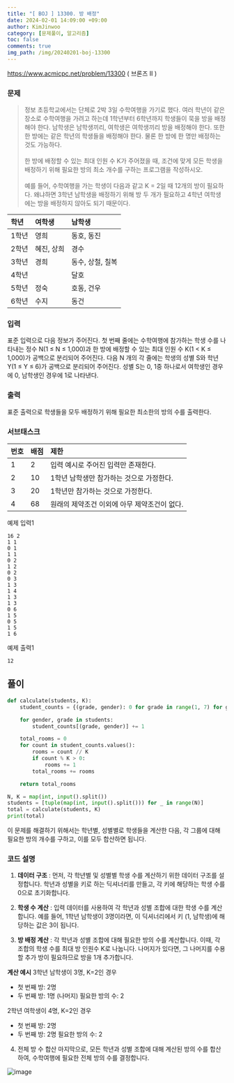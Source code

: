```yaml
---
title: "[ BOJ ] 13300. 방 배정"
date: 2024-02-01 14:09:00 +09:00
author: KimJinwoo
category: [문제풀이, 알고리즘]
toc: false
comments: true
img_path: /img/20240201-boj-13300
---
```


<https://www.acmicpc.net/problem/13300> ( 브론즈 II )

### 문제
> 정보 초등학교에서는 단체로 2박 3일 수학여행을 가기로 했다. 여러 학년이 같은 장소로 수학여행을 가려고 하는데 1학년부터 6학년까지 학생들이 묵을 방을 배정해야 한다. 남학생은 남학생끼리, 여학생은 여학생끼리 방을 배정해야 한다. 또한 한 방에는 같은 학년의 학생들을 배정해야 한다. 물론 한 방에 한 명만 배정하는 것도 가능하다.<br><br>
한 방에 배정할 수 있는 최대 인원 수 K가 주어졌을 때, 조건에 맞게 모든 학생을 배정하기 위해 필요한 방의 최소 개수를 구하는 프로그램을 작성하시오.<br><br>
예를 들어, 수학여행을 가는 학생이 다음과 같고 K = 2일 때 12개의 방이 필요하다. 왜냐하면 3학년 남학생을 배정하기 위해 방 두 개가 필요하고 4학년 여학생에는 방을 배정하지 않아도 되기 때문이다.

|학년 |여학생 |	남학생|
|:-----------------------------|:-----------------|:--------|
|1학년|	영희 |	동호, 동진|
|2학년|	혜진, 상희 |	경수|
|3학년|	경희	|동수, 상철, 칠복|
|4학년|	 	|달호|
|5학년|	정숙 |	호동, 건우|
|6학년|	수지 |	동건|

### 입력
표준 입력으로 다음 정보가 주어진다. 첫 번째 줄에는 수학여행에 참가하는 학생 수를 나타내는 정수 N(1 ≤ N ≤ 1,000)과 한 방에 배정할 수 있는 최대 인원 수 K(1 < K ≤ 1,000)가 공백으로 분리되어 주어진다. 다음 N 개의 각 줄에는 학생의 성별 S와 학년 Y(1 ≤ Y ≤ 6)가 공백으로 분리되어 주어진다. 성별 S는 0, 1중 하나로서 여학생인 경우에 0, 남학생인 경우에 1로 나타낸다. <br>
### 출력
표준 출력으로 학생들을 모두 배정하기 위해 필요한 최소한의 방의 수를 출력한다.

### 서브태스크

|번호 |	배점 |	제한|
|:-----------------------------|:-----------------|:--------|
|1	| 2  |	입력 예시로 주어진 입력만 존재한다.|
|2	| 10 |	1학년 남학생만 참가하는 것으로 가정한다.|
|3	| 20 |	1학년만 참가하는 것으로 가정한다.|
|4	| 68 |	원래의 제약조건 이외에 아무 제약조건이 없다.|


예제 입력1
```
16 2
1 1
0 1
1 1
0 2
1 2
0 2
0 3
1 3
1 4
1 3
1 3
0 6
1 5
0 5
1 5
1 6
```
예제 출력1
```
12
```

## 풀이
```python
def calculate(students, K):
    student_counts = {(grade, gender): 0 for grade in range(1, 7) for gender in range(2)}

    for gender, grade in students:
        student_counts[(grade, gender)] += 1

    total_rooms = 0
    for count in student_counts.values():
        rooms = count // K
        if count % K > 0:
            rooms += 1
        total_rooms += rooms

    return total_rooms

N, K = map(int, input().split())
students = [tuple(map(int, input().split())) for _ in range(N)]
total = calculate(students, K)
print(total)
```

이 문제를 해결하기 위해서는 학년별, 성별별로 학생들을 계산한 다음, 
각 그룹에 대해 필요한 방의 개수를 구하고, 이를 모두 합산하면 됩니다.

### 코드 설명

1. **데이터 구조**
: 먼저, 각 학년별 및 성별별 학생 수를 계산하기 위한 데이터 구조를 설정합니다. 학년과 성별을 키로 하는 딕셔너리를 만들고, 각 키에 해당하는 학생 수를 0으로 초기화합니다.

2. **학생 수 계산**
: 입력 데이터를 사용하여 각 학년과 성별 조합에 대한 학생 수를 계산합니다. 예를 들어, 1학년 남학생이 3명이라면, 이 딕셔너리에서 키 (1, 남학생)에 해당하는 값은 3이 됩니다.

3. **방 배정 계산**
: 각 학년과 성별 조합에 대해 필요한 방의 수를 계산합니다. 이때, 각 조합의 학생 수를 최대 방 인원수 K로 나눕니다. 나머지가 있다면, 그 나머지를 수용할 추가 방이 필요하므로 방을 1개 추가합니다.

**계산 예시**
3학년 남학생이 3명, K=2인 경우
- 첫 번째 방: 2명
- 두 번째 방: 1명 (나머지)
필요한 방의 수: 2

2학년 여학생이 4명, K=2인 경우
- 첫 번째 방: 2명
- 두 번째 방: 2명
필요한 방의 수: 2

4. 전체 방 수 합산
마지막으로, 모든 학년과 성별 조합에 대해 계산된 방의 수를 합산하여, 수학여행에 필요한 전체 방의 수를 결정합니다.

![image](image1.png)
